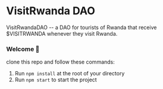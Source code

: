 # VisitRwanda DAO

VisitRwandaDAO -- a DAO for tourists of Rwanda that receive $VISITRWANDA whenever they visit Rwanda.

### **Welcome 👋**
 clone this repo and follow these commands:

1. Run `npm install` at the root of your directory
2. Run `npm start` to start the project



